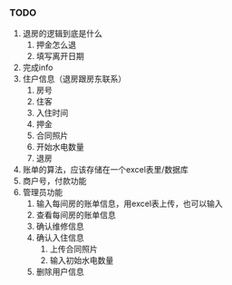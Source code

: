 ### TODO

1. 退房的逻辑到底是什么
   1. 押金怎么退
   2. 填写离开日期
2. 完成info
3. 住户信息（退房跟房东联系）
   1. 房号
   2. 住客
   3. 入住时间
   4. 押金
   5. 合同照片
   6. 开始水电数量
   7. 退房
4. 账单的算法，应该存储在一个excel表里/数据库
5. 商户号，付款功能
6. 管理员功能
   1. 输入每间房的账单信息，用excel表上传，也可以输入
   2. 查看每间房的账单信息
   3. 确认维修信息
   4. 确认入住信息
      1. 上传合同照片
      2. 输入初始水电数量
   5. 删除用户信息